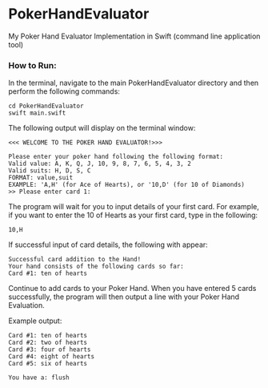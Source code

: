 # PokerHandEvaluator
My Poker Hand Evaluator Implementation in Swift (command line application tool)

### How to Run:
In the terminal, navigate to the main PokerHandEvaluator directory and then perform the following commands:
```
cd PokerHandEvaluator
swift main.swift
```
The following output will display on the terminal window:
```
<<< WELCOME TO THE POKER HAND EVALUATOR!>>>

Please enter your poker hand following the following format:
Valid value: A, K, Q, J, 10, 9, 8, 7, 6, 5, 4, 3, 2
Valid suits: H, D, S, C
FORMAT: value,suit
EXAMPLE: 'A,H' (for Ace of Hearts), or '10,D' (for 10 of Diamonds)
>> Please enter card 1:
```
The program will wait for you to input details of your first card.
For example, if you want to enter the 10 of Hearts as your first card, type in the following:
```
10,H
```
If successful input of card details, the following with appear:
```
Successful card addition to the Hand!
Your hand consists of the following cards so far:
Card #1: ten of hearts
```
Continue to add cards to your Poker Hand. When you have entered 5 cards successfully, the program will then output a line with your Poker Hand Evaluation.

Example output:
```
Card #1: ten of hearts
Card #2: two of hearts
Card #3: four of hearts
Card #4: eight of hearts
Card #5: six of hearts

You have a: flush
```
